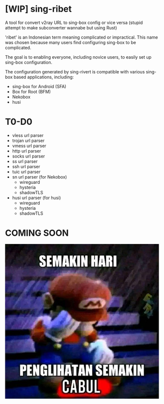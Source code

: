 # [WIP] sing-ribet

A tool for convert v2ray URL to sing-box config or vice versa (stupid attempt to make subconverter wannabe but using Rust)

'ribet' is an Indonesian term meaning complicated or impractical. This name was chosen because many users find configuring sing-box to be complicated.

The goal is to enabling everyone, including novice users, to easily set up sing-box configuration.

The configuration generated by sing-rivert is compatible with various sing-box based applications, including:

- sing-box for Android (SFA)
- Box for Root (BFM)
- Nekobox
- husi

# T0-D0
- vless url parser
- trojan url parser
- vmess url parser
- http url parser
- socks url parser
- ss url parser
- ssh url parser
- tuic url parser
- sn url parser (for Nekobox)
  - wireguard
  - hysteria
  - shadowTLS
- husi url parser (for husi)
  - wireguard
  - hysteria
  - shadowTLS

# COMING SOON
![alt text](media/image.png)
